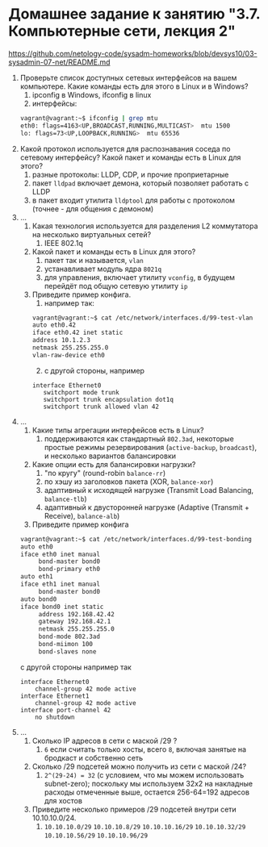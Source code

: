 # Домашнее задание к занятию "3.7. Компьютерные сети, лекция 2"
https://github.com/netology-code/sysadm-homeworks/blob/devsys10/03-sysadmin-07-net/README.md


1. Проверьте список доступных сетевых интерфейсов на вашем компьютере. Какие команды есть для этого в Linux и в Windows?
   1. ipconfig в Windows, ifconfig в linux
   2. интерфейсы:
   ```bash
   vagrant@vagrant:~$ ifconfig | grep mtu
   eth0: flags=4163<UP,BROADCAST,RUNNING,MULTICAST>  mtu 1500
   lo: flags=73<UP,LOOPBACK,RUNNING>  mtu 65536
   ```
2. Какой протокол используется для распознавания соседа по сетевому интерфейсу? Какой пакет и команды есть в Linux для этого?
   1. разные протоколы: LLDP, CDP, и прочие проприетарные
   2. пакет `lldpad` включает демона, который позволяет работать с LLDP
   3. в пакет входит утилита `lldptool` для работы с протоколом (точнее - для общения с демоном)
3. ...
   1. Какая технология используется для разделения L2 коммутатора на несколько виртуальных сетей? 
      1. IEEE 802.1q
   2. Какой пакет и команды есть в Linux для этого? 
      1. пакет так и называется, `vlan`
      2. устанавливает модуль ядра `8021q`
      3. для управления, включает утилиту `vconfig`, в будущем перейдёт под общую сетевую утилиту `ip`
   3. Приведите пример конфига.
      1. например так:
      ```bash
      vagrant@vagrant:~$ cat /etc/network/interfaces.d/99-test-vlan
      auto eth0.42
      iface eth0.42 inet static
      address 10.1.2.3
      netmask 255.255.255.0
      vlan-raw-device eth0
      ```
      2. с другой стороны, например
      ```cisco
      interface Ethernet0
         switchport mode trunk
         switchport trunk encapsulation dot1q
         switchport trunk allowed vlan 42
      ```
4. ...
   1. Какие типы агрегации интерфейсов есть в Linux?
      1. поддерживаются как стандартный `802.3ad`, некоторые простые режимы резервирования (`active-backup`, `broadcast`), и несколько вариантов балансировки
   2. Какие опции есть для балансировки нагрузки?
      1. "по кругу" (round-robin `balance-rr`)
      2. по хэшу из заголовков пакета (XOR, `balance-xor`)
      3. адаптивный к исходящей нагрузке (Transmit Load Balancing, `balance-tlb`)
      4. адаптивный к двусторонней нагрузке (Adaptive (Transmit + Receive), `balance-alb`)
   3. Приведите пример конфига
   ```bash
   vagrant@vagrant:~$ cat /etc/network/interfaces.d/99-test-bonding
   auto eth0
   iface eth0 inet manual
        bond-master bond0
        bond-primary eth0
   auto eth1
   iface eth1 inet manual
        bond-master bond0
   auto bond0
   iface bond0 inet static
        address 192.168.42.42
        gateway 192.168.42.1
        netmask 255.255.255.0
        bond-mode 802.3ad
        bond-miimon 100
        bond-slaves none
   ```
   с другой стороны например так
   ```cisco
   interface Ethernet0
       channel-group 42 mode active
   interface Ethernet1
       channel-group 42 mode active
   interface port-channel 42
       no shutdown
   ```
5. ...
   1. Сколько IP адресов в сети с маской /29 ?   
      1. `6` если считать только хосты, всего `8`, включая занятые на бродкаст и собственно сеть
   2. Сколько /29 подсетей можно получить из сети с маской /24?   
      1. `2^(29-24) = 32` (с условием, что мы можем использовать subnet-zero); поскольку мы используем 32x2 на накладные расходы отмеченные выше, остается 256-64=192 адресов для хостов
   3. Приведите несколько примеров /29 подсетей внутри сети 10.10.10.0/24.
      1. `10.10.10.0/29` `10.10.10.8/29` `10.10.10.16/29` `10.10.10.32/29` `10.10.10.56/29` `10.10.10.96/29`
